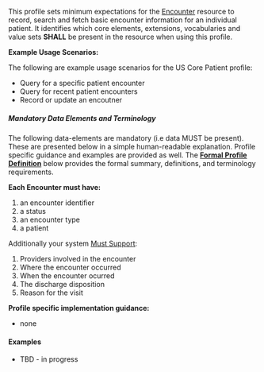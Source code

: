 This profile sets minimum expectations for the [Encounter] resource to record, search and fetch basic encounter information for an individual patient. It identifies which core elements, extensions, vocabularies and value sets **SHALL** be present in the resource when using this profile.


**Example Usage Scenarios:**

The following are example usage scenarios for the US Core Patient profile:

-   Query for a specific patient encounter
-   Query for recent patient encounters
-   Record or update an encoutner

##### Mandatory Data Elements and Terminology


The following data-elements are mandatory (i.e data MUST be present). These are presented below in a simple human-readable explanation.  Profile specific guidance and examples are provided as well.  The [**Formal Profile Definition**](#profile) below provides the  formal summary, definitions, and  terminology requirements.  

**Each Encounter must have:**

1. an encounter identifier 
1. a status
1. an encounter type
1. a patient

Additionally your system [Must Support]:

1. Providers involved in the encounter
1. Where the encounter occurred
1. When the encounter ocurred
1. The discharge disposition
1. Reason for the visit


**Profile specific implementation guidance:**

* none

#### Examples

- TBD - in progress


[Encounter]: {{site.data.fhir.path}}/encounter.html
[Must Support]: guidance.html#must-support
